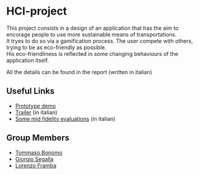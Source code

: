 # HCI-project
This project consists in a design of an application that has the aim to encorage people to use more sustainable means of transportations. <br />
It tryes to do so via a gamification process. The user compete with others, trying to be as eco-friendly as possible. <br />
His eco-friendliness is reflected in some changing behaviours of the application itself.

All the details can be found in the report (written in italian)

## Useful Links
* [Prototype demo](https://xd.adobe.com/view/5b8e289d-0c72-4e0e-4415-9d0927dcf0f2-2dbf/?fullscreen)
* [Trailer](https://drive.google.com/file/d/1PfnMdzQko6Av_X9B5qRWjAMiKUJmU7im/view) (in italian)
* [Some mid fidelity evaluations](https://drive.google.com/drive/folders/1PGFNYdy21n_cPLIN7iqjIWmBDXp-2Idx?usp=sharing) (in italian)

## Group Members
* [Tommaso Bonomo](https://github.com/tommasobonomo)
* [Giorgio Segalla](https://github.com/GiorgioSgl)
* [Lorenzo Framba](https://github.com/LorenzoFramba)
